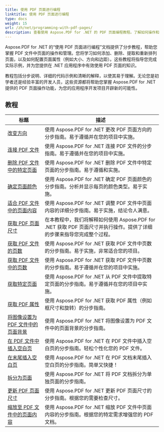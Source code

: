 ```yaml
---
title: 使用 PDF 页面进行编程
linktitle: 使用 PDF 页面进行编程
type: docs
weight: 15
url: /zh/net/programming-with-pdf-pages/
description: 查看使用 Aspose.PDF for .NET 的 PDF 页面编程教程。了解如何操作和自定义 PDF 文件的页面。
---
```

Aspose.PDF for .NET 的“使用 PDF 页面进行编程”文档提供了分步教程，帮助您掌握 PDF 文件中页面的操作和管理。您将学习如何添加、删除、提取和重新排列页面，以及如何配置页面属性（例如大小、方向和边距）。这些教程将指导您完成实际示例，并为您提供在 .NET 应用程序中有效使用 PDF 页面的知识。

教程包括分步说明、详细的代码示例和清晰的解释，以使其易于理解。无论您是初学者还是经验丰富的开发人员，这些资源都将帮助您掌握 Aspose.PDF for .NET 提供的 PDF 页面操作功能，为您的应用程序开发项目开辟新的可能性。

## 教程
| 标题 | 描述 |
| --- | --- | 
| [改变方向](./change-orientation/) | 使用 Aspose.PDF for .NET 更改 PDF 页面方向的分步指南。易于遵循并在您的项目中实施。 |  
| [连接 PDF 文件](./concatenate-pdf-files/) | 使用 Aspose.PDF for .NET 连接 PDF 文件的分步指南。易于遵循并在您的项目中实施。 |  
| [删除 PDF 文件中的特定页面](./delete-particular-page/) | 使用 Aspose.PDF for .NET 删除 PDF 文件中特定页面的分步指南。易于遵循和实施。 |  
| [确定页面颜色](./determine-page-color/) | 使用 Aspose.PDF for .NET 确定 PDF 页面颜色的分步指南。分析并显示每页的颜色类型。易于实施。 |  
| [适合 PDF 文件中的页面内容](./fit-page-contents/) | 使用 Aspose.PDF for .NET 调整 PDF 文件中页面内容的详细分步指南。易于实施，结论令人满意。 |  
| [获取 PDF 页面尺寸](./get-dimensions/) | 在本教程中，我们将解释如何使用 Aspose.PDF for .NET 获取 PDF 页面尺寸并执行操作。提供了详细的步骤来指导您完成整个过程。 |  
| [获取 PDF 文件的页数](./get-number-of-pages/) | 使用 Aspose.PDF for .NET 获取 PDF 文件中页数的分步指南。易于实施，非常适合您的项目。 |  
| [获取 PDF 文件中的页数](./get-page-count/) | 使用 Aspose.PDF for .NET 获取 PDF 文件中页数的分步指南。易于遵循并在您的项目中实施。 |  
| [获取特定页面](./get-particular-page/) | 使用 Aspose.PDF for .NET 从 PDF 文件中提取特定页面的分步指南。易于遵循并在您的项目中实施。 |  
| [获取 PDF 属性](./get-properties/) | 使用 Aspose.PDF for .NET 获取 PDF 属性（例如框尺寸和旋转）的分步指南。 |  
| [将图像设置为 PDF 文件中的页面背景](./image-as-background/) | 使用 Aspose.PDF for .NET 将图像设置为 PDF 文件中的页面背景的分步指南。 |  
| [在 PDF 文件中插入空白页](./insert-empty-page/) | 使用 Aspose.PDF for .NET 在 PDF 文件中插入空白页的分步指南。轻松个性化您的 PDF 文件。 |  
| [在末尾插入空白页](./insert-empty-page-at-end/) | 使用 Aspose.PDF for .NET 在 PDF 文档末尾插入空白页的分步指南。简单又快捷！ |  
| [拆分为页面](./split-to-pages/) | 使用 Aspose.PDF for .NET 将 PDF 文档拆分为单独页面的分步指南。 |  
| [更新 PDF 页面尺寸](./update-dimensions/) | 使用 Aspose.PDF for .NET 更新 PDF 页面尺寸的分步指南。根据您的需要检查尺寸。 |  
| [缩放至 PDF 文件中的页面内容](./zoom-to-page-contents/) | 使用 Aspose.PDF for .NET 缩放 PDF 文件中页面内容的分步指南。根据您的特定需求增强您的 PDF 文档。 |  